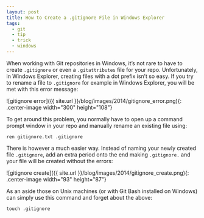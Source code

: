 ```yaml
---
layout: post
title: How to Create a .gitignore File in Windows Explorer
tags:
  - git
  - tip
  - trick
  - windows
---
```

When working with Git repositories in Windows, it’s not rare to have to create `.gitignore` or even a `.gitattributes` file for your repo. Unfortunately, in Windows Explorer, creating files with a dot prefix isn’t so easy. If you try to rename a file to `.gitignore` for example in Windows Explorer, you will be met with this error message:

![gitignore error]({{ site.url }}/blog/images/2014/gitignore_error.png){: .center-image width="300" height="108"}

To get around this problem, you normally have to open up a command prompt window in your repo and manually rename an existing file using:

`ren gitignore.txt .gitignore`

There is however a much easier way. Instead of naming your newly created file `.gitignore`, add an extra period onto the end making `.gitignore.` and your file will be created without the errors:

![gitignore create]({{ site.url }}/blog/images/2014/gitignore_create.png){: .center-image width="93" height="87"}

As an aside those on Unix machines (or with Git Bash installed on Windows) can simply use this command and forget about the above:

`touch .gitignore`